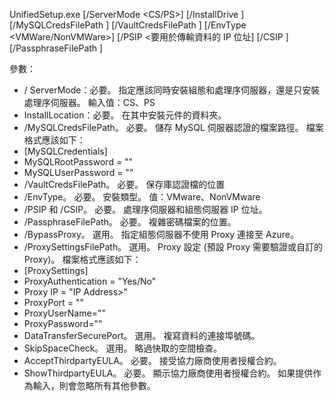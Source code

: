 UnifiedSetup.exe [/ServerMode <CS/PS>] [/InstallDrive <DriveLetter>] [/MySQLCredsFilePath <MySQL credentials file path>] [/VaultCredsFilePath <Vault credentials file path>] [/EnvType <VMWare/NonVMWare>] [/PSIP <要用於傳輸資料的 IP 位址] [/CSIP <IP address of CS to be registered with>] [/PassphraseFilePath <Passphrase file path>]

參數：

* / ServerMode：必要。 指定應該同時安裝組態和處理序伺服器，還是只安裝處理序伺服器。 輸入值：CS、PS
* InstallLocation：必要。 在其中安裝元件的資料夾。
* /MySQLCredsFilePath。 必要。 儲存 MySQL 伺服器認證的檔案路徑。 檔案格式應該如下：
* [MySQLCredentials]
* MySQLRootPassword = "<Password>"
* MySQLUserPassword = "<Password>"
* /VaultCredsFilePath。 必要。 保存庫認證檔的位置
* /EnvType。 必要。 安裝類型。 值：VMware、NonVMware
* /PSIP 和 /CSIP。 必要。 處理序伺服器和組態伺服器 IP 位址。
* /PassphraseFilePath。 必要。 複雜密碼檔案的位置。
* /BypassProxy。 選用。 指定組態伺服器不使用 Proxy 連接至 Azure。
* /ProxySettingsFilePath。 選用。 Proxy 設定 (預設 Proxy 需要驗證或自訂的 Proxy)。 檔案格式應該如下：
* [ProxySettings]
* ProxyAuthentication = "Yes/No"
* Proxy IP = "IP Address>"
* ProxyPort = "<Port>"
* ProxyUserName="<User Name>"
* ProxyPassword="<Password>"
* DataTransferSecurePort。 選用。 複寫資料的連接埠號碼。
* SkipSpaceCheck。 選用。 略過快取的空間檢查。
* AcceptThirdpartyEULA。 必要。 接受協力廠商使用者授權合約。
* ShowThirdpartyEULA。 必要。 顯示協力廠商使用者授權合約。 如果提供作為輸入，則會忽略所有其他參數。


<!--HONumber=Feb17_HO2-->


